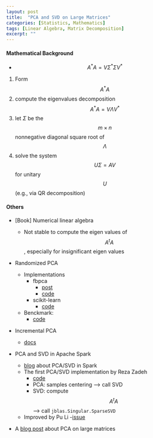 ```yaml
---
layout: post
title:  "PCA and SVD on Large Matrices"
categories: [Statistics, Mathematics]
tags: [Linear Algebra, Matrix Decomposition]
excerpt: ""
---
```

#### Mathematical Background
- $$A^* A = V \Sigma^* \Sigma V^*$$
1. Form $$A^* A$$
2. compute the eigenvalues decomposition $$A^* A = V \Lambda V^*$$
3. let $\Sigma$ be the $$m \times n$$ nonnegative diagonal square root of $$\Lambda$$
4. solve the system $$U \Sigma = A V$$ for unitary $$U$$ (e.g., via QR decomposition)

#### Others
- [Book] Numerical linear algebra
  - Not stable to compute the eigen values of $$A^tA$$, especially for insignificant eigen values

- Randomized PCA
  - Implementations
    - fbpca
      - [post](https://research.fb.com/fast-randomized-svd/)
      - [code](https://github.com/facebook/fbpca/blob/master/fbpca.py)
    - scikit-learn
      - [code](https://github.com/scikit-learn/scikit-learn/blob/master/sklearn/utils/extmath.py)
  - Benckmark:
    - [code](https://github.com/scikit-learn/scikit-learn/blob/master/benchmarks/bench_plot_randomized_svd.py)
    
- Incremental PCA
  - [docs](http://scikit-learn.org/stable/modules/generated/sklearn.decomposition.IncrementalPCA.html#sklearn.decomposition.IncrementalPCA)

- PCA and SVD in Apache Spark
  - [blog](https://databricks.com/blog/2014/07/21/distributing-the-singular-value-decomposition-with-spark.html) about PCA/SVD in Spark 
  - The first PCA/SVD implementation by Reza Zadeh
    - [code](https://github.com/apache/spark/pull/88)
    - PCA: samples centering --> call SVD
    - SVD: compute $$A^tA$$ --> call `jblas.Singular.SparseSVD`
  - Improved by Pu Li
    -[issue](https://issues.apache.org/jira/browse/SPARK-1782)

- A [blog post](http://amedee.me/post/pca-large-matrices/) about PCA on large matrices


